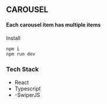 ## CAROUSEL
#### Each carousel item has multiple items

  Install
  ```bash
  npm i
  npm run dev
  ```

 ### Tech Stack
 - React
 - Typescript
 - -SwiperJS



 
